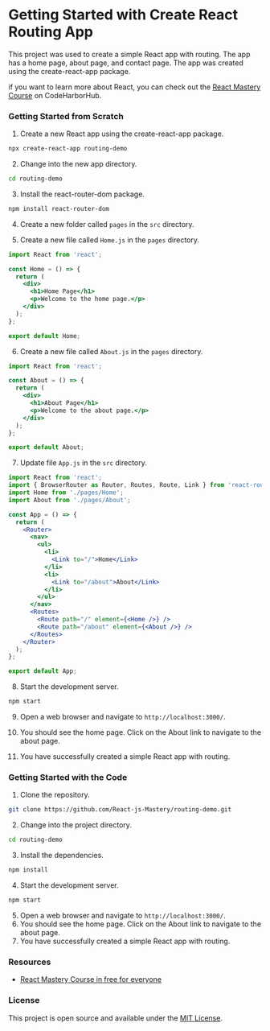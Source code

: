# Getting Started with Create React Routing App

This project was used to create a simple React app with routing. The app has a home page, about page, and contact page. The app was created using the create-react-app package.

if you want to learn more about React, you can check out the [React Mastery Course](https://ajay-dhangar.github.io/code-harbor-hub/courses/react-js/intermidiate-level/routing-for-spas/lesson-1) on CodeHarborHub. 

### Getting Started from Scratch

1. Create a new React app using the create-react-app package.
```bash
npx create-react-app routing-demo
```

2. Change into the new app directory.
```bash
cd routing-demo
```

3. Install the react-router-dom package.
```bash
npm install react-router-dom
```

4. Create a new folder called `pages` in the `src` directory.

5. Create a new file called `Home.js` in the `pages` directory.
```jsx
import React from 'react';

const Home = () => {
  return (
    <div>
      <h1>Home Page</h1>
      <p>Welcome to the home page.</p>
    </div>
  );
};

export default Home;
```

6. Create a new file called `About.js` in the `pages` directory.
```jsx
import React from 'react';

const About = () => {
  return (
    <div>
      <h1>About Page</h1>
      <p>Welcome to the about page.</p>
    </div>
  );
};

export default About;
```

7. Update file `App.js` in the `src` directory.
```jsx
import React from 'react';
import { BrowserRouter as Router, Routes, Route, Link } from 'react-router-dom';
import Home from './pages/Home';
import About from './pages/About';

const App = () => {
  return (
    <Router>
      <nav>
        <ul>
          <li>
            <Link to="/">Home</Link>
          </li>
          <li>
            <Link to="/about">About</Link>
          </li>
        </ul>
      </nav>
      <Routes>
        <Route path="/" element={<Home />} />
        <Route path="/about" element={<About />} />
      </Routes>
    </Router>
  );
};

export default App;
```

8. Start the development server.
```bash
npm start
```

9. Open a web browser and navigate to `http://localhost:3000/`.

10. You should see the home page. Click on the About link to navigate to the about page.
11. You have successfully created a simple React app with routing.

### Getting Started with the Code

1. Clone the repository.
```bash
git clone https://github.com/React-js-Mastery/routing-demo.git
```

2. Change into the project directory.
```bash
cd routing-demo
```

3. Install the dependencies.
```bash
npm install
```

4. Start the development server.
```bash
npm start
```

5. Open a web browser and navigate to `http://localhost:3000/`.
6. You should see the home page. Click on the About link to navigate to the about page.
7. You have successfully created a simple React app with routing.

### Resources

- [React Mastery Course in free for everyone](https://ajay-dhangar.github.io/code-harbor-hub/courses/react-js/intermidiate-level/routing-for-spas/lesson-1)

### License

This project is open source and available under the [MIT License](LICENSE).